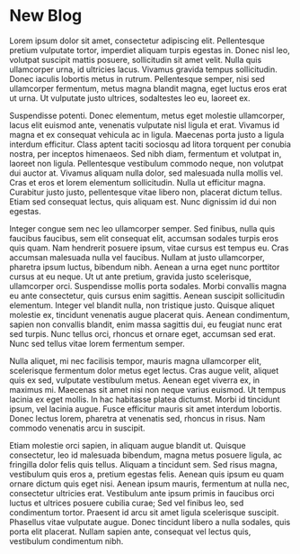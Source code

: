 # New Blog

Lorem ipsum dolor sit amet, consectetur adipiscing elit. Pellentesque pretium vulputate tortor, imperdiet aliquam turpis egestas in. Donec nisl leo, volutpat suscipit mattis posuere, sollicitudin sit amet velit. Nulla quis ullamcorper urna, id ultricies lacus. Vivamus gravida tempus sollicitudin. Donec iaculis lobortis metus in rutrum. Pellentesque semper, nisi sed ullamcorper fermentum, metus magna blandit magna, eget luctus eros erat ut urna. Ut vulputate justo ultrices, sodaltestes leo eu, laoreet ex.
<!-- more -->
Suspendisse potenti. Donec elementum, metus eget molestie ullamcorper, lacus elit euismod ante, venenatis vulputate nisl ligula et erat. Vivamus id magna et ex consequat vehicula ac in ligula. Maecenas porta justo a ligula interdum efficitur. Class aptent taciti sociosqu ad litora torquent per conubia nostra, per inceptos himenaeos. Sed nibh diam, fermentum et volutpat in, laoreet non ligula. Pellentesque vestibulum commodo neque, non volutpat dui auctor at. Vivamus aliquam nulla dolor, sed malesuada nulla mollis vel. Cras et eros et lorem elementum sollicitudin. Nulla ut efficitur magna. Curabitur justo justo, pellentesque vitae libero non, placerat dictum tellus. Etiam sed consequat lectus, quis aliquam est. Nunc dignissim id dui non egestas.

Integer congue sem nec leo ullamcorper semper. Sed finibus, nulla quis faucibus faucibus, sem elit consequat elit, accumsan sodales turpis eros quis quam. Nam hendrerit posuere ipsum, vitae cursus est tempus eu. Cras accumsan malesuada nulla vel faucibus. Nullam at justo ullamcorper, pharetra ipsum luctus, bibendum nibh. Aenean a urna eget nunc porttitor cursus at eu neque. Ut ut ante pretium, gravida justo scelerisque, ullamcorper orci. Suspendisse mollis porta sodales. Morbi convallis magna eu ante consectetur, quis cursus enim sagittis. Aenean suscipit sollicitudin elementum. Integer vel blandit nulla, non tristique justo. Quisque aliquet molestie ex, tincidunt venenatis augue placerat quis. Aenean condimentum, sapien non convallis blandit, enim massa sagittis dui, eu feugiat nunc erat sed turpis. Nunc tellus orci, rhoncus et ornare eget, accumsan sed erat. Nunc sed tellus vitae lorem fermentum semper.

Nulla aliquet, mi nec facilisis tempor, mauris magna ullamcorper elit, scelerisque fermentum dolor metus eget lectus. Cras augue velit, aliquet quis ex sed, vulputate vestibulum metus. Aenean eget viverra ex, in maximus mi. Maecenas sit amet nisi non neque varius euismod. Ut tempus lacinia ex eget mollis. In hac habitasse platea dictumst. Morbi id tincidunt ipsum, vel lacinia augue. Fusce efficitur mauris sit amet interdum lobortis. Donec lectus lorem, pharetra at venenatis sed, rhoncus in risus. Nam commodo venenatis arcu in suscipit.

Etiam molestie orci sapien, in aliquam augue blandit ut. Quisque consectetur, leo id malesuada bibendum, magna metus posuere ligula, ac fringilla dolor felis quis tellus. Aliquam a tincidunt sem. Sed risus magna, vestibulum quis eros a, pretium egestas felis. Aenean quis ipsum eu quam ornare dictum quis eget nisi. Aenean ipsum mauris, fermentum at nulla nec, consectetur ultricies erat. Vestibulum ante ipsum primis in faucibus orci luctus et ultrices posuere cubilia curae; Sed vel finibus leo, sed condimentum tortor. Praesent id arcu sit amet ligula scelerisque suscipit. Phasellus vitae vulputate augue. Donec tincidunt libero a nulla sodales, quis porta elit placerat. Nullam sapien ante, consequat vel lectus quis, vestibulum condimentum nibh.